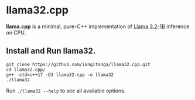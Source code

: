 # llama32.cpp
**llama.cpp** is a minimal, pure-C++ implementation of [Llama 3.2-1B](https://huggingface.co/meta-llama/Llama-3.2-1B-Instruct)
inference on CPU.


## Install and Run llama32.
```
git clone https://github.com/iangitonga/llama32.cpp.git
cd llama32.cpp/
g++ -std=c++17 -O3 llama32.cpp -o llama32
./llama32
```

Run `./llama32 --help` to see all available options.
